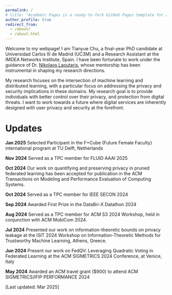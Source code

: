 ```yaml
---
permalink: /
# title: "Academic Pages is a ready-to-fork GitHub Pages template for academic personal websites"
author_profile: true
redirect_from: 
  - /about/
  - /about.html
---
```

Welcome to my webpage!  I am Tianyue Chu, a final-year PhD candidate at Universidad Carlos III de Madrid (UC3M) and a Research Assistant at the IMDEA Networks Institute, Spain.
I have been fortunate to work under the guidance of Dr. [Nikolaos Laoutaris](https://laoutaris.info/), whose mentorship has been instrumental in shaping my research directions.

My research focuses on the intersection of machine learning and distributed learning, with a particular focus on addressing the privacy and security implications in these domains. 
My research goal is to provide individuals with better control over their privacy, and protection from digital threats. 
I want to work towards a future where digital services are inherently designed with user privacy and security at the forefront. 


Updates
======
**Jan 2025**  Selected Participant in the F+Cube (Future Female Faculty) international program at TU Delft, Netherlands

**Nov 2024**  Served as a TPC member for FLUID AAAI 2025

**Oct 2024**   Our work on quantifying and preserving privacy in pruned federated learning has been accepted for publication in the ACM Transactions on Modeling and Performance Evaluation of Computing Systems.

**Oct 2024**   Served as a TPC member for IEEE SECON 2024

**Sep 2024**   Awarded First Prize in the DataBri-X Datathon 2024

**Aug 2024**   Served as a TPC member for ACM S3 2024 Workshop, held in conjunction with ACM MobiCom 2024.

**Jul 2024**   Presented our work on information-theoretic bounds on privacy leakage at the ISIT 2024 Workshop on Information-Theoretic Methods for Trustworthy Machine Learning, Athens, Greece.

**Jun 2024**   Present our work on FedQV: Leveraging Quadratic Voting in Federated Learning at the ACM SIGMETRICS 2024 Conference, at Venice, Italy

**May 2024**   Awarded an ACM travel grant ($900) to attend ACM SIGMETRICS/IFIP PERFORMANCE 2024

[Last updated: Mar 2025]